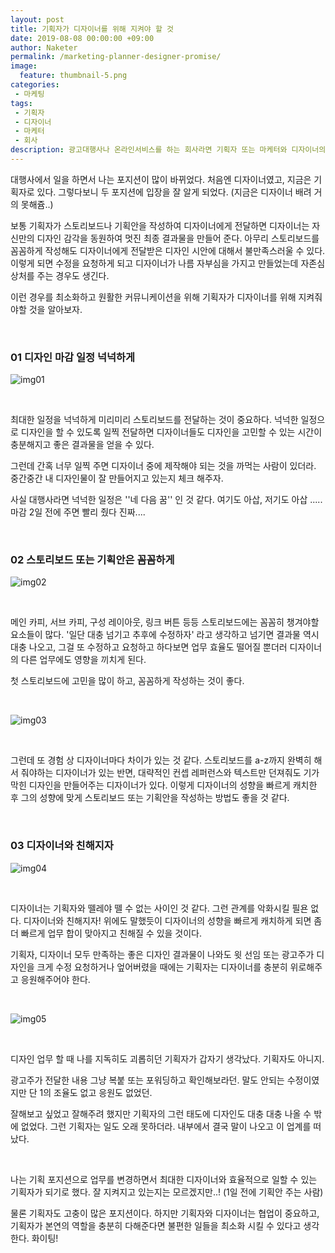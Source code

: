```yaml
---
layout: post
title: 기획자가 디자이너를 위해 지켜야 할 것
date: 2019-08-08 00:00:00 +09:00
author: Naketer
permalink: /marketing-planner-designer-promise/
image:
  feature: thumbnail-5.png
categories:
 - 마케팅
tags:
 - 기획자
 - 디자이너
 - 마케터
 - 회사
description: 광고대행사나 온라인서비스를 하는 회사라면 기획자 또는 마케터와 디자이너의 협업은 매우 중요하다. 원활한 커뮤니케이션과 최상의 콘텐츠를 위해 기획자가 디자이너를 위해 지켜줘야할 것을 이야기 한다. (거의 뇌피셜 주의)
---
```






대행사에서 일을 하면서 나는 포지션이 많이 바뀌었다. 처음엔 디자이너였고, 지금은 기획자로 있다. 그렇다보니 두 포지션에 입장을 잘 알게 되었다. (지금은 디자이너 배려 거의 못해쥼..)

보통 기획자가 스토리보드나 기획안을 작성하여 디자이너에게 전달하면 디자이너는 자신만의 디자인 감각을 동원하여 멋진 최종 결과물을 만들어 준다. 아무리 스토리보드를 꼼꼼하게 작성해도 디자이너에게 전달받은 디자인 시안에 대해서 불만족스러울 수 있다. 이렇게 되면 수정을 요청하게 되고 디자이너가 나름 자부심을 가지고 만들었는데 자존심 상처를 주는 경우도 생긴다.

이런 경우를 최소화하고 원활한 커뮤니케이션을 위해 기획자가 디자이너를 위해 지켜줘야할 것을 알아보자.

<br>



### 01 디자인 마감 일정 넉넉하게

![img01](https://lh3.googleusercontent.com/GFUs8u_0mJle19eBUzKGc3VZcTXWC76DYwWPQD0mJ-76f05bJGZsNENrQRiaeOFLQDniO4mFFNN2nFsn-otWEK_adLdnLhNXs5ItVXgdzmctlxgAV8acIA9F4Sa2MfEyJekQe4fGlji-22JwQ7v2Hl3mYdGUm5w_tGT0ltQS3sllS38ehcjvzRhIwBozC-tXbyV9tbiVNkPe5mTYuBrIa-70zaFDTAJe-RR4orL88GqJ9Heg1aQIprhrKF9OsH_8f7UU_zN8cB_Pi1aFEqzCPNLlauY_ZjTL6Dfh4QdYpb4xQbTCPhaVtsoncoPswtIT117AYKwsYPyfxx2aT1AVRylYWzaKBnVQtWfxD1ZI9ncn6lPItcoqAAmYZZGFlTVAQuQTdQQrRk_ZW8bA1JiMOx2XCSgNGdmbtzNEmI86xpLyPonapCoC256ECwSJWkEU0o0ngYBufG0GyNFsjYGg3rbQS1_eGGGdc6W210JM0VzdW1ZFBmi6QA7bJ2_Qjy1NSyehX_937k2s-K0LROwKmSHVvKj2LlJEB3XdrrUEXDnicoYtZriH5jDYmcWtuyxsTGheGCqi15K-KXptWPQifvm5dIoMkJc-DQPU0IUT7xzqIZ8wixzmY1r8WTn02-KxN4yUbaYBTwMKidyj6-zl6Mf9JvQto7RvT9a49CMLHWMxIn2pK0D8HydtMNbzCHRdIA84ttroQs9M9dTAIyypfb9m=w886-h466-no)

<Br>

최대한 일정을 넉넉하게 미리미리 스토리보드를 전달하는 것이 중요하다. 넉넉한 일정으로 디자인을 할 수 있도록 일찍 전달하면 디자이너들도 디자인을 고민할 수 있는 시간이 충분해지고 좋은 결과물을 얻을 수 있다.

그런데 간혹 너무 일찍 주면 디자이너 중에 제작해야 되는 것을 까먹는 사람이 있더라. 중간중간 내 디자인물이 잘 만들어지고 있는지 체크 해주자.

사실 대행사라면 넉넉한 일정은 ''네 다음 꿈'' 인 것 같다. 여기도 아삽, 저기도 아삽 ..... 마감 2일 전에 주면 빨리 줬다 진짜....

<br>



### 02 스토리보드 또는 기획안은 꼼꼼하게

![img02](https://lh3.googleusercontent.com/g21DSgBjnizV7qL7Dl_V0v8TKOtBXfN2G3PK19TcHhjm-T9I0ZVJJD0LDlXMG2_IVoAdkIsbyRM5QXRzCguDje8Q-kUDMEsXH0dEAU6XzSOFaqY0RoSmFF4W40untWI9TTDS-4AyMcSfYUSXHl3BQ1VepOu1hwcVT-l3gcTCuf3jJgwUflcsBlErf9jVxVW7Hd4HIzvuBTHbUUGyQkQYaMsaee1Am_GUr82DQOJmOztEm_un15AzjPAycr2Vbp_xYClDRVU3sWrx0GqPHfZSc_GaOqGsGV5C3R17Rhf4uc4iWfVUTxUjsklfinGgRkG8rPyrJy5Srg0GeTXC-bKTvOusT5CWWni9HGSJmMAiVg3KW0UXoQ4VT5a_EdzQo_YTUsBjTxXPit37grr8ZymvNh5RyslVjfNpo5w8wHjTn4TAnpuz61GRAuifksC9vx0VtFYtjwDvBbUJ6bRUj5vj9rQQhhlo7HsVdoypGsTxVx3zXY03WMsdeyN7MNYk4rpo_YTN-_Wrv2TSDA4Q2eA-Iq4Z6ELRqfhEnwilcNH6cIIodmNOf8tkgLBS9VxpncVVhvk_zGie5JdwYSyY-HH6WSuHVWW3vEOwWw9V0kUrhuVmKxcjauL3Fp6ibguStj9mli7j8pZnauokz9LoD9ckpFZlGnrUsM9JPI9epcUKVB_FRzIvmkL0BQ0r9KMoNV9G5BP6iV5jh5CsVyYK4L4PdZ7B=w886-h466-no)

<Br>

메인 카피, 서브 카피, 구성 레이아웃, 링크 버튼 등등 스토리보드에는 꼼꼼히 챙겨야할 요소들이 많다.
'일단 대충 넘기고 추후에 수정하자' 라고 생각하고 넘기면 결과물 역시 대충 나오고, 그걸 또 수정하고 요청하고 하다보면 업무 효율도 떨어질 뿐더러 디자이너의 다른 업무에도 영향을 끼치게 된다.

첫 스토리보드에 고민을 많이 하고, 꼼꼼하게 작성하는 것이 좋다.

<br>

![img03](https://lh3.googleusercontent.com/DW410LXPtkcFY2Wp34G8UU-eGSqUEtjxuaVDcqB-ga4KYf84KnnTVUxU5YqxAJi2yI6c4mAQjwVQapcDI7IFSYAOWBRLdoFfZi8CZUxW-7P6FjRc1zOpvw20_Cq5AbfmaWQg_l-9igPQFRsgrhugnooilKeV7sciHTF2Fb9gumLYtKFgdCHy1KmScRj-cHhmjjR7ik2r4_wCypiY870tQbos7jyxR8YMxeA_iE0vhFpTFHKQjXy2uaN3rr6ZKnVOIy8DT2hwiixquF_bKQdLAUXct8zXeXDGqIqn1mafjQ5ifOnv5dF3IRpqzYiygej9BlPRfLZIRVwAVyTz9S8jhGjKZxEW0nhQV0usz49bVSH-kwgFfzLWyEJvueHdkdfA3VQk3SILP3U_9xCAGK63IW_gnX6hIt7ZLyr9asvkWuQAOBCnIuEbBptwkXuKIeGHuy9dHug2sKqHDXmA4ih0sWGoeIKIi27lim3bvkYP5wfaKHwFrBigDKjLguAsI8BJBK-p2usHJTUzZ59PDdaCNQT30yjrbA7dQgJrtkWTUwoZA6D6t4DmJ6mX1o4i-9RvprNoqrD7uwSWix1DOKhS6k9-kCxCwjXHci9CQEEZtmQq9pXMxfXUTJkcRFcuslJaPghYDjMyT98YyBhPkPftz8gGLd0tNVwX36E4LnfG7DccHptAQP7s4aP4xML9mkXHBsrUjwrCHZhaPBeFGGJh-JDi=w886-h466-no)

<Br>

그런데 또 경험 상 디자이너마다 차이가 있는 것 같다. 스토리보드를 a-z까지 완벽히 해서 줘야하는 디자이너가 있는 반면, 대략적인 컨셉 레퍼런스와 텍스트만 던져줘도 기가막힌 디자인을 만들어주는 디자이너가 있다. 이렇게 디자이너의 성향을 빠르게 캐치한 후 그의 성향에 맞게 스토리보드 또는 기획안을 작성하는 방법도 좋을 것 같다.

<Br>



### 03 디자이너와 친해지자

![img04](https://lh3.googleusercontent.com/qmNwZ3Lw_M8EMcXvYpZrbNbEV3IFPb_tvbasFmaiHKcAj78QZdRjin51E_U8Sqb4VFwtxD0hlDXbl6utakb-GHne7pM4_rWzDB_6-I97sOFjkd5ekETYJzr6ZrJ1a2PU_842e_qU1vlPuc82S_jMZWwVbMwCFmoVD4wmhG7-EG-o5DjiEn8fsvZiZTHtbZD_aDLwbjfyUWcVSq2stL64HjrPUs-CM7d0WNLmq-nCzw7j6mkfth6aIPLViC7EjsahFU9KjDKKFHGIv0W-BnqyM09busC2MmXgbbradOTXN5pIayZFN246wdT5wpt19OeFqP2B-pyNOQzAtJ2j-hGpDPhF_FWsTF4GpBXOH4Q7R7_4Yr7K4GqjcxeXomdcVOKCltr2DWD0gbf_Qs9yy2iGxd1SK0e2rUwRJoKM-TNBA7yr4AMqUNGYhjl3LmvGIheuZ-wmMBSaQ-vLcNtKh_fP-utuQ_ym1E450HQzUkb0ZLOTEJtXc-nBEAKkifGafa9W55zUYBqZ4nhLeQcll-134ZSCqjG_cpnsi55xoQWBrqHzAIUhOVhwG79wmXBuqakSqa5alnug8EgJjKAtJA56smCnlZCvvfOQGp6LqwpLHZrJrywMZGwSLdP3dxoq28gURBtACFopGB9fAH1wFNiQf0-iDgZRQuo5gfwdaIEU-IROQ-Dzj7CZ98cTsewSGeot8bPnJpuRhKXopKHnLSaJeLse=w886-h466-no)

<br>

디자이너는 기획자와 뗄레야 뗄 수 없는 사이인 것 같다. 그런 관계를 악화시킬 필욘 없다. 디자이너와 친해지자! 위에도 말했듯이 디자이너의 성향을 빠르게 캐치하게 되면 좀 더 빠르게 업무 합이 맞아지고 친해질 수 있을 것이다.

기획자, 디자이너 모두 만족하는 좋은 디자인 결과물이 나와도 윗 선임 또는 광고주가 디자인을 크게 수정 요청하거나 엎어버렸을 때에는 기획자는 디자이너를 충분히 위로해주고 응원해주어야 한다.

<br>

![img05](https://lh3.googleusercontent.com/A3RXDJi11mNM8oOnxvZzfjcnABsiV45OUbDNuilm7aKEz4BaWZJow1htUR-zvuIEpb0jgpIZ0Xj2JBovClBXp1-MW8kdqi_WtGylhxctfb2tgqwOLesTbnmASJRKHYawxTtE8oOxS-9K018YlH61XzL1Wo5kAUo2burPq-mBX6LWnEczhKXGoEhovZRlhzSNIb48na8_ooPTTIKdw-IfXEMX6ultp0NLtawhiIrkAzuEJdcn0JvsmmfaukR8vuQmkyWvSuYHXRrGx3Sc3NVD7DhV9SSy9X1kUoYNjW2t2AJYTM-z2rvlDmzjIU5XPWPtcx5IShnccoH_KBiwx4aSISazLcbusWceq2SZ2j4yjxbKlVJhTGElGVIkp2fo-goA-UBarRIOdk9ZRVnZ6X3aPSceaYZIYMKLXlIR1Apm74TPUhDJ6B4NTMCncJxJLPImsSSYZmLcWcp6ag8_TwYkANggr4yywXbRLnLXQXstVJF5stQxnrGvu-p6N9MGhClwIFp-wjlK15c_Nizq1f4LLTh6gS9FVA75E4ZkGQAV8DNZnbYU6NZ29Tc_Nj2oaUpOSppFvMbfrBacIDbFVHbvHPWG8NHKKvPYN-m-kjRBud8FItq9UtiTU_iI3kEXI141kTBb8kItsXPsmaG4Ri5fcQxCliGgIdusx07IY7mKKFNuFg-UJ3uRvSNNRJPZctivktMECC70mqtFHBVPizeCvl45=w886-h466-no)

<br>

디자인 업무 할 때 나를 지독히도 괴롭히던 기획자가 갑자기 생각났다. 기획자도 아니지.

광고주가 전달한 내용 그냥 복붙 또는 포워딩하고 확인해보라던.
말도 안되는 수정이였지만 단 1의 조율도 없고 응원도 없었던.

잘해보고 싶었고 잘해주려 했지만 기획자의 그런 태도에 디자인도 대충 대충 나올 수 밖에 없었다. 그런 기획자는 일도 오래 못하더라. 내부에서 결국 말이 나오고 이 업계를 떠났다.

<br>

나는 기획 포지션으로 업무를 변경하면서 최대한 디자이너와 효율적으로 일할 수 있는 기획자가 되기로 했다. 잘 지켜지고 있는지는 모르겠지만..!  (1일 전에 기획안 주는 사람)

물론 기획자도 고충이 많은 포지션이다. 하지만 기획자와 디자이너는 협업이 중요하고, 기획자가 본연의 역할을 충분히 다해준다면 불편한 일들을 최소화 시킬 수 있다고 생각한다. 화이팅!

<br>
